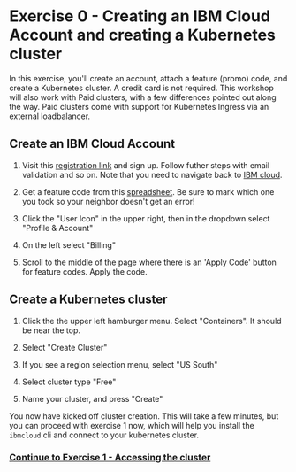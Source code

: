 # Exercise 0 - Creating an IBM Cloud Account and creating a Kubernetes cluster

In this exercise, you'll create an account, attach a feature (promo) code, and create a Kubernetes cluster. A credit card is not required. This workshop will also work with Paid clusters, with a few differences pointed out along the way. Paid clusters come with support for Kubernetes Ingress via an external loadbalancer.

## Create an IBM Cloud Account

1. Visit this [registration link](https://ibm.biz/istiomeetup) and sign up. Follow futher steps with email validation and so on. Note that you need to navigate back to [IBM cloud](https://console.bluemix.net/).

2. Get a feature code from this [spreadsheet](https://docs.google.com/spreadsheets/d/1WRJ0CuFRF8bHdUvo0S1EDrGgOrECSpL9gjVUdbOvxQw/edit?usp=sharing). Be sure to mark which one you took so your neighbor doesn't get an error!

3. Click the "User Icon" in the upper right, then in the dropdown select "Profile & Account"

4. On the left select "Billing"

5. Scroll to the middle of the page where there is an 'Apply Code' button for feature codes. Apply the code. 


## Create a Kubernetes cluster

1. Click the the upper left hamburger menu. Select "Containers". It should be near the top.

2. Select "Create Cluster"

3. If you see a region selection menu, select "US South"

4. Select cluster type "Free"

5. Name your cluster, and press "Create"

You now have kicked off cluster creation. This will take a few minutes, but you can proceed with exercise 1 now, which will help you install the ``ibmcloud`` cli and connect to your kubernetes cluster.

### [Continue to Exercise 1 - Accessing the cluster](../exercise-1/README.md)
